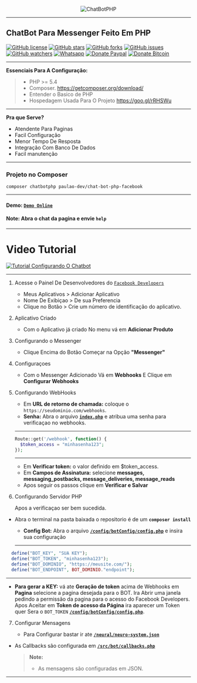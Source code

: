 
<p align="center"> <img src="http://i.imgur.com/ZksRYTl.png" alt="ChatBotPHP"/> </p>

----------

## ChatBot Para Messenger Feito Em PHP 
[![GitHub license](https://img.shields.io/badge/license-MIT-blue.svg)](https://raw.githubusercontent.com/PaulaoDev/ChatBot-PHP-Facebook/master/LICENSE)
[![GitHub stars](https://img.shields.io/github/stars/PaulaoDev/ChatBot-PHP-Facebook.svg)](https://github.com/PaulaoDev/ChatBot-PHP-Facebook/stargazers)
[![GitHub forks](https://img.shields.io/github/forks/PaulaoDev/ChatBot-PHP-Facebook.svg)](https://github.com/PaulaoDev/ChatBot-PHP-Facebook/fork)
[![GitHub issues](https://img.shields.io/github/issues/PaulaoDev/ChatBot-PHP-Facebook.svg)](https://github.com/PaulaoDev/ChatBot-PHP-Facebook/issues)
[![GitHub watchers](https://img.shields.io/github/watchers/badges/shields.svg?style=social&label=Watch)](https://github.com/PaulaoDev/ChatBot-PHP-Facebook/subscription)
[![Whatsapp](https://img.shields.io/badge/Whatsapp-On-green.svg)](https://bit.ly/whatsappdopaulo)
[![Donate Paypal](https://img.shields.io/badge/Donate-PayPal-green.svg)](https://goo.gl/ujU2QU)
[![Donate Bitcoin](https://img.shields.io/badge/Donate-Bitcoin-yellow.svg)](https://blockchain.info/address/37RWdwgsXK94pANXm9fHv722k4zQmtmCpH)

----------


 **Essenciais Para A Configuração:** 
  > - PHP >= 5.4
  > - Composer. https://getcomposer.org/download/
  > - Entender o Basico de PHP 
  > - Hospedagem Usada Para O Projeto https://goo.gl/rRHSWu

---------

   **Pra que Serve?** 
   - Atendente Para Paginas
   - Facil Configuração
   - Menor Tempo De Resposta
   - Integração Com Banco De Dados
   - Facil manutenção

----------

   ### Projeto no Composer
   `composer chatbotphp paulao-dev/chat-bot-php-facebook`

----------

#### **Demo:** [`Demo Online`](https://www.facebook.com/PDeveloperchatbots/)
#### **Note:** Abra o chat da pagina e envie **`help`**
    

----------


# Video Tutorial


[![Tutorial Configurando O Chatbot](https://i.imgur.com/APHcJIE.jpg)](https://www.youtube.com/watch?v=_HQfTZLV1lA)


----------

 1. Acesse o Painel De Desenvolvedores do [`Facebook Developers`](https://developers.facebook.com)

 
	 * Meus Aplicativos > Adicionar Aplicativo
	 * Nome De Exibiçao > De sua Preferencia
	 * Clique no Botão > Crie um número de identificação do aplicativo.
	
 2. Aplicativo Criado

	* Com o Aplicativo já criado  No menu vá em  **Adicionar Produto**
	

 3. Configurando o Messenger

	* Clique Encima do Botão Começar na Opção **"Messenger"**

 4. Configuraçoes

	* Com o Messenger Adicionado Vá em **Webhooks** E Clique em **Configurar Webhooks**

 5. Configurando WebHooks


	* Em **URL de retorno de chamada:** coloque o `https://seudominio.com/webhooks`.
	* **Senha:** Abra o arquivo **[`index.php`](https://github.com/PaulaoDev/ChatBot-PHP-Facebook/blob/master/index.php)** e atribua uma senha para verificaçao no webhooks.
	      
    
    ---------
    
    
	```php
	Route::get('/webhook', function() {
      $token_access = "minhasenha123";
    });
   	```
   	      
    
    ---------
    
    
	* Em **Verificar token:** o valor definido em $token_access.
	* Em **Campos de Assinatura:** selecione **messages, messaging_postbacks, message_deliveries, message_reads**
	* Apos seguir os passos clique em **Verificar e Salvar**
	
	
 6. Configurando Servidor PHP

	Apos a verificaçao ser bem sucedida.
	
  - Abra o terminal na pasta baixada o repositorio é de um **`composer install`**
	* **Config Bot:** Abra o arquivo **[`/config/botConfig/config.php`](https://github.com/PaulaoDev/ChatBot-PHP-Facebook/blob/master/config/botConfig/config.php)** e insira sua configuração
      
    
    ---------
    
    
  ```php
    define("BOT_KEY", "SUA KEY");
	define("BOT_TOKEN", "minhasenha123");
	define("BOT_DOMINIO", "https://meusite.com/");
	define("BOT_ENDPOINT", BOT_DOMINIO."endpoint");
   ```
   
    
   ----------
    
    
 * **Para gerar a KEY:** vá ate **Geração de token** acima de Webhooks em **Pagina** selecione a pagina desejada para o BOT. Ira Abrir uma janela pedindo a permissão da pagina para o acesso do Facebook Developers. Apos Aceitar em **Token de acesso da Página** ira aparecer um Token quer Sera o `BOT_TOKEN` **[`/config/botConfig/config.php`](https://github.com/PaulaoDev/ChatBot-PHP-Facebook/blob/master/config/botConfig/config.php)**.


 7. Configurar Mensagens

	- Para Configurar bastar ir ate **[`/neural/neuro-system.json`](https://github.com/PaulaoDev/ChatBot-PHP-Facebook/blob/master/neural/neuro-system.json)** 
  - As Callbacks são configurada em **[`/src/bot/callbacks.php`](https://github.com/PaulaoDev/ChatBot-PHP-Facebook/blob/master/src/bot/callbacks.php)**
  
	> **Note:**
	> - As mensagens são configuradas em JSON.

___________
